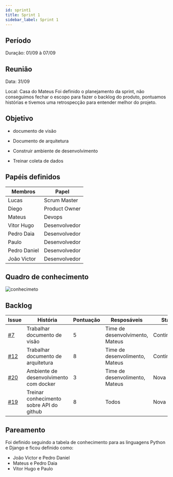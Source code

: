 ```yaml
---
id: sprint1
title: Sprint 1
sidebar_label: Sprint 1
---
```



## Período

Duração: 01/09 à 07/09



## Reunião

Data: 31/09

Local: Casa do Mateus
Foi definido o planejamento da sprint, não conseguimos fechar o escopo para fazer o backlog do produto, pontuamos histórias e tivemos uma retrospecção para entender melhor do projeto.



## Objetivo



- documento de visão

- Documento de arquitetura

- Construir ambiente de desenvolvimento

- Treinar coleta de dados

## Papéis definidos

|**Membros**|**Papel**|
|--|--|
| Lucas | Scrum Master |
| Diego | Product Owner |
| Mateus | Devops |
| Vitor Hugo | Desenvolvedor |
| Pedro Daia | Desenvolvedor |
| Paulo | Desenvolvedor |
| Pedro Daniel | Desenvolvedor |
| João Victor | Desenvolvedor |


## Quadro de conhecimento

![conhecimeto](https://i.imgur.com/Qt8TDkc.png)




## Backlog

| **Issue** | **História** | **Pontuação** | **Resposáveis** | **Status** |
|--|--|--|--|--|
| [#7](https://github.com/fga-eps-mds/2019.2-Git-Breakdown/issues/7) | Trabalhar documento de visão | 5 | Time de desenvolvimento, Mateus | Continuidade |
| [#12](https://github.com/fga-eps-mds/2019.2-Git-Breakdown/issues/12)  | Trabalhar documento de arquitetura | 8 | Time de desenvolimento, Mateus | Continuidade |
| [#20](https://github.com/fga-eps-mds/2019.2-Git-Breakdown/issues/20)  | Ambiente de desenvolvimento com docker | 3 | Time de desenvolimento, Mateus | Nova |
| [#19](https://github.com/fga-eps-mds/2019.2-Git-Breakdown/issues/19)  | Treinar conhecimento sobre API do github | 8 | Todos | Nova |





## Pareamento

Foi definido seguindo a tabela de conhecimento para as linguagens Python e Django e ficou definido como:

 - João Victor e Pedro Daniel
 - Mateus e Pedro Daia
 - Vitor Hugo e Paulo
